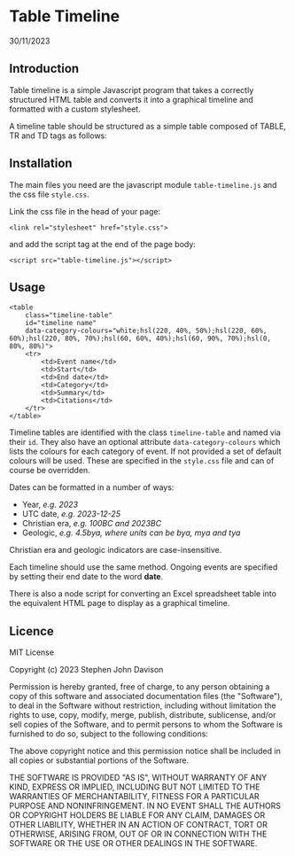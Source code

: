 # Table Timeline
30/11/2023

## Introduction

Table timeline is a simple Javascript program that takes a correctly structured HTML table and converts it into a graphical timeline and formatted with a custom stylesheet.

A timeline table should be structured as a simple table composed of TABLE, TR and TD tags as follows:

## Installation

The main files you need are the javascript module ```table-timeline.js``` and the css file ```style.css```.

Link the css file in the head of your page:

```<link rel="stylesheet" href="style.css">```

and add the script tag at the end of the page body:

```<script src="table-timeline.js"></script>```

## Usage

```
<table 
    class="timeline-table" 
    id="timeline name" 
    data-category-colours="white;hsl(220, 40%, 50%);hsl(220, 60%, 60%);hsl(220, 80%, 70%);hsl(60, 60%, 40%);hsl(60, 90%, 70%);hsl(0, 80%, 80%)">
    <tr>
        <td>Event name</td>
        <td>Start</td>
        <td>End date</td>
        <td>Category</td>
        <td>Summary</td>
        <td>Citations</td>
    </tr>
</table>
```

Timeline tables are identified with the class ```timeline-table``` and named via their ```id```. They also have an optional attribute ```data-category-colours``` which lists the colours for each category of event. If not provided a set of default colours will be used. These are specified in the ```style.css``` file and can of course be overridden.

Dates can be formatted in a number of ways:

* Year, *e.g. 2023*
* UTC date, *e.g. 2023-12-25*
* Christian era, *e.g. 100BC and 2023BC*
* Geologic, *e.g. 4.5bya, where units can be bya, mya and tya*

Christian era and geologic indicators are case-insensitive.

Each timeline should use the same method. Ongoing events are specified by setting their end date to the word **date**.

There is also a node script for converting an Excel spreadsheet table into the equivalent HTML page to display as a graphical timeline.

## Licence

MIT License

Copyright (c) 2023 Stephen John Davison

Permission is hereby granted, free of charge, to any person obtaining a copy
of this software and associated documentation files (the "Software"), to deal
in the Software without restriction, including without limitation the rights
to use, copy, modify, merge, publish, distribute, sublicense, and/or sell
copies of the Software, and to permit persons to whom the Software is
furnished to do so, subject to the following conditions:

The above copyright notice and this permission notice shall be included in all
copies or substantial portions of the Software.

THE SOFTWARE IS PROVIDED "AS IS", WITHOUT WARRANTY OF ANY KIND, EXPRESS OR
IMPLIED, INCLUDING BUT NOT LIMITED TO THE WARRANTIES OF MERCHANTABILITY,
FITNESS FOR A PARTICULAR PURPOSE AND NONINFRINGEMENT. IN NO EVENT SHALL THE
AUTHORS OR COPYRIGHT HOLDERS BE LIABLE FOR ANY CLAIM, DAMAGES OR OTHER
LIABILITY, WHETHER IN AN ACTION OF CONTRACT, TORT OR OTHERWISE, ARISING FROM,
OUT OF OR IN CONNECTION WITH THE SOFTWARE OR THE USE OR OTHER DEALINGS IN THE
SOFTWARE.